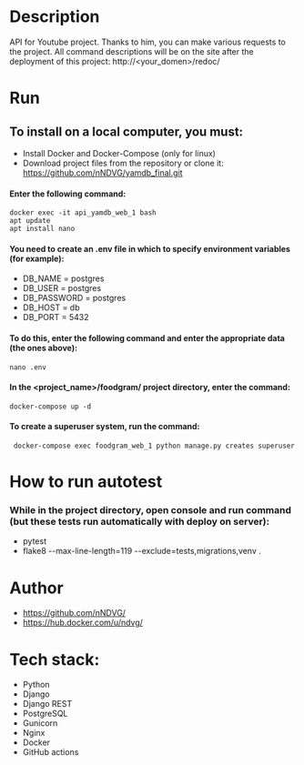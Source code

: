 # Description
API for Youtube project.
Thanks to him, you can make various requests to the project.
All command descriptions will be on the site after the deployment of this project: http://<your_domen>/redoc/
# Run
## To install on a local computer, you must:
* Install Docker and Docker-Compose (only for linux)
* Download project files from the repository or clone it: https://github.com/nNDVG/yamdb_final.git
#### Enter the following command:
    docker exec -it api_yamdb_web_1 bash
    apt update
    apt install nano
#### You need to create an .env file in which to specify environment variables (for example): 
  - DB_NAME = postgres
  - DB_USER = postgres
  - DB_PASSWORD = postgres
  - DB_HOST = db
  - DB_PORT = 5432

#### To do this, enter the following command and enter the appropriate data (the ones above):
    nano .env 

#### In the <project_name>/foodgram/ project directory, enter the command:
    docker-compose up -d

#### To create a superuser system, run the command:
     docker-compose exec foodgram_web_1 python manage.py creates superuser

# How to run autotest
### While in the project directory, open console and run command (but these tests run automatically with deploy on server):
- pytest
- flake8 --max-line-length=119 --exclude=tests,migrations,venv .    

# Author
 - https://github.com/nNDVG/
 - https://hub.docker.com/u/ndvg/

# Tech stack:
* Python
* Django
* Django REST
* PostgreSQL
* Gunicorn
* Nginx
* Docker
* GitHub actions
